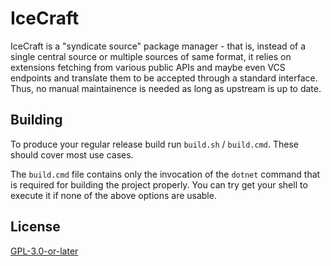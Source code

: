 # IceCraft

IceCraft is a "syndicate source" package manager - that is, instead of a single central source or multiple sources of same format, it relies on extensions fetching from various public APIs and maybe even VCS endpoints and translate them to be accepted through a standard interface. Thus, no manual maintainence is needed as long as upstream is up to date.

## Building

To produce your regular release build run `build.sh` / `build.cmd`. These should cover most use cases.

The `build.cmd` file contains only the invocation of the `dotnet` command that is required for building the project properly. You can try get your shell to execute it if none of the above options are usable.

## License

[GPL-3.0-or-later](COPYING)